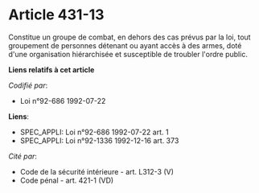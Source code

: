 # Article 431-13

Constitue un groupe de combat, en dehors des cas prévus par la loi, tout groupement de personnes détenant ou ayant accès à
des armes, doté d'une organisation hiérarchisée et susceptible de troubler l'ordre public.

**Liens relatifs à cet article**

_Codifié par_:

  - Loi n°92-686 1992-07-22

**Liens**:

  - SPEC_APPLI: Loi n°92-686 1992-07-22 art. 1
  - SPEC_APPLI: Loi n°92-1336 1992-12-16 art. 373

_Cité par_:

  - Code de la sécurité intérieure - art. L312-3 (V)
  - Code pénal - art. 421-1 (VD)
